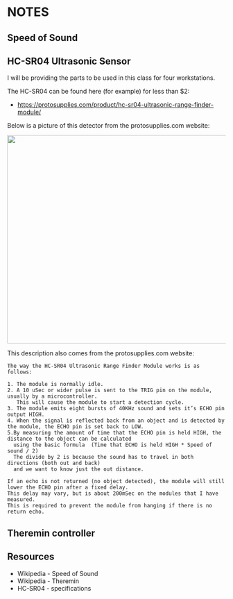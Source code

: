 # NOTES

## Speed of Sound

## HC-SR04 Ultrasonic Sensor
I will be providing the parts to be used in this class for four workstations.

The HC-SR04 can be found here (for example) for less than $2:
- https://protosupplies.com/product/hc-sr04-ultrasonic-range-finder-module/

Below is a picture of this detector from the protosupplies.com website:

<img src="https://protosupplies.com/wp-content/uploads/2019/08/HC-SR04-Ultrasonic-Range-Finder.jpg" width="640" height="480">

This description also comes from the protosupplies.com website:
```
The way the HC-SR04 Ultrasonic Range Finder Module works is as follows:

1. The module is normally idle.
2. A 10 uSec or wider pulse is sent to the TRIG pin on the module, usually by a microcontroller.
   This will cause the module to start a detection cycle.
3. The module emits eight bursts of 40KHz sound and sets it’s ECHO pin output HIGH.
4. When the signal is reflected back from an object and is detected by the module, the ECHO pin is set back to LOW.
5.By measuring the amount of time that the ECHO pin is held HIGH, the distance to the object can be calculated
  using the basic formula  (Time that ECHO is held HIGH * Speed of sound / 2)
  The divide by 2 is because the sound has to travel in both directions (both out and back)
  and we want to know just the out distance.

If an echo is not returned (no object detected), the module will still lower the ECHO pin after a fixed delay.
This delay may vary, but is about 200mSec on the modules that I have measured.
This is required to prevent the module from hanging if there is no return echo.
```

## Theremin controller

## Resources

- Wikipedia - Speed of Sound
- Wikipedia - Theremin
- HC-SR04 - specifications
